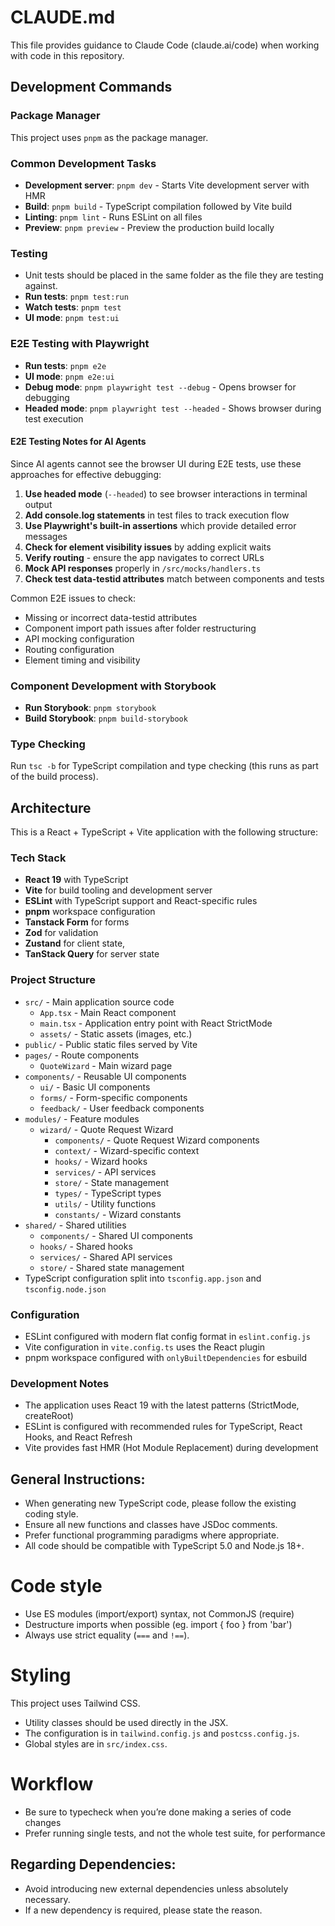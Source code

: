# CLAUDE.md

This file provides guidance to Claude Code (claude.ai/code) when working with code in this repository.

## Development Commands

### Package Manager

This project uses `pnpm` as the package manager.

### Common Development Tasks

- **Development server**: `pnpm dev` - Starts Vite development server with HMR
- **Build**: `pnpm build` - TypeScript compilation followed by Vite build
- **Linting**: `pnpm lint` - Runs ESLint on all files
- **Preview**: `pnpm preview` - Preview the production build locally

### Testing

- Unit tests should be placed in the same folder as the file they are testing against.
- **Run tests**: `pnpm test:run`
- **Watch tests**: `pnpm test`
- **UI mode**: `pnpm test:ui`

### E2E Testing with Playwright

- **Run tests**: `pnpm e2e`
- **UI mode**: `pnpm e2e:ui`
- **Debug mode**: `pnpm playwright test --debug` - Opens browser for debugging
- **Headed mode**: `pnpm playwright test --headed` - Shows browser during test execution

#### E2E Testing Notes for AI Agents

Since AI agents cannot see the browser UI during E2E tests, use these approaches for effective debugging:

1. **Use headed mode** (`--headed`) to see browser interactions in terminal output
2. **Add console.log statements** in test files to track execution flow
3. **Use Playwright's built-in assertions** which provide detailed error messages
4. **Check for element visibility issues** by adding explicit waits
5. **Verify routing** - ensure the app navigates to correct URLs
6. **Mock API responses** properly in `/src/mocks/handlers.ts`
7. **Check test data-testid attributes** match between components and tests

Common E2E issues to check:
- Missing or incorrect data-testid attributes
- Component import path issues after folder restructuring
- API mocking configuration
- Routing configuration
- Element timing and visibility

### Component Development with Storybook

- **Run Storybook**: `pnpm storybook`
- **Build Storybook**: `pnpm build-storybook`

### Type Checking

Run `tsc -b` for TypeScript compilation and type checking (this runs as part of the build process).

## Architecture

This is a React + TypeScript + Vite application with the following structure:

### Tech Stack

- **React 19** with TypeScript
- **Vite** for build tooling and development server
- **ESLint** with TypeScript support and React-specific rules
- **pnpm** workspace configuration
- **Tanstack Form** for forms
- **Zod** for validation
- **Zustand** for client state,
- **TanStack Query** for server state

### Project Structure

- `src/` - Main application source code
  - `App.tsx` - Main React component
  - `main.tsx` - Application entry point with React StrictMode
  - `assets/` - Static assets (images, etc.)
- `public/` - Public static files served by Vite
- `pages/` - Route components
  - `QuoteWizard` - Main wizard page
- `components/` - Reusable UI components
  - `ui/` - Basic UI components
  - `forms/` - Form-specific components
  - `feedback/` - User feedback components
- `modules/` - Feature modules
  - `wizard/` - Quote Request Wizard
    - `components/` - Quote Request Wizard components
    - `context/` - Wizard-specific context
    - `hooks/` - Wizard hooks
    - `services/` - API services
    - `store/` - State management
    - `types/` - TypeScript types
    - `utils/` - Utility functions
    - `constants/` - Wizard constants
- `shared/` - Shared utilities
  - `components/` - Shared UI components
  - `hooks/` - Shared hooks
  - `services/` - Shared API services
  - `store/` - Shared state management
- TypeScript configuration split into `tsconfig.app.json` and `tsconfig.node.json`

### Configuration

- ESLint configured with modern flat config format in `eslint.config.js`
- Vite configuration in `vite.config.ts` uses the React plugin
- pnpm workspace configured with `onlyBuiltDependencies` for esbuild

### Development Notes

- The application uses React 19 with the latest patterns (StrictMode, createRoot)
- ESLint is configured with recommended rules for TypeScript, React Hooks, and React Refresh
- Vite provides fast HMR (Hot Module Replacement) during development

## General Instructions:

- When generating new TypeScript code, please follow the existing coding style.
- Ensure all new functions and classes have JSDoc comments.
- Prefer functional programming paradigms where appropriate.
- All code should be compatible with TypeScript 5.0 and Node.js 18+.

# Code style

- Use ES modules (import/export) syntax, not CommonJS (require)
- Destructure imports when possible (eg. import { foo } from 'bar')
- Always use strict equality (`===` and `!==`).

# Styling

This project uses Tailwind CSS.

- Utility classes should be used directly in the JSX.
- The configuration is in `tailwind.config.js` and `postcss.config.js`.
- Global styles are in `src/index.css`.

# Workflow

- Be sure to typecheck when you’re done making a series of code changes
- Prefer running single tests, and not the whole test suite, for performance

## Regarding Dependencies:

- Avoid introducing new external dependencies unless absolutely necessary.
- If a new dependency is required, please state the reason.
